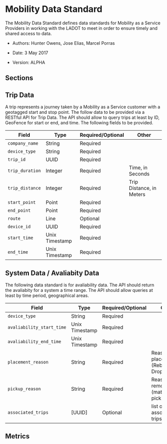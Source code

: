 # Mobility Data Standard

The Mobility Data Standard defines data standards for Mobility as a Service Providers in working with the LADOT to meet in order to ensure timely and shared access to data. 

* Authors: Hunter Owens, Jose Elias, Marcel Porras 

* Date: 3 May 2017 

* Version: ALPHA 

## Sections 

## Trip Data

A trip represents a journey taken by a Mobility as a Service customer with a geotagged start and stop point. The follow data to be provided via a RESTful API for Trip Data. The API should allow to query trips at least by ID, GeoFence for start or end, and time. The following fields to be provided. 

| Field | Type     | Required/Optional | Other |
| ----- | -------- | ----------------- | ----- |
| `company_name` | String | Required | |
| `device_type` | String | Required | | 
| `trip_id` | UUID | Required | | 
| `trip_duration` | Integer | Required | Time, in Seconds | 
| `trip_distance` | Integer | Required | Trip Distance, in Meters | 
| `start_point` | Point | Required | | 
| `end_point` | Point | Required | | 
| `route` | Line | Optional | | 
| `device_id` | UUID | Required | | 
| `start_time` | Unix Timestamp | Required | | 
| `end_time` | Unix Timestamp | Required | |


## System Data / Avaliabity Data 

The following data standard is for avaliability data. The API should return the avaliabity for a system a time range. The API should allow queries at least by time period, geographical areas. 

| Field | Type | Required/Optional | Other | 
| ----- | ---- | ----------------- | ----- | 
| `device_type` | String | Required | | 
| `avaliability_start_time` | Unix Timestamp | Required | | 
| `avaliability_end_time` | Unix Timestamp | Required |  | 
| `placement_reason` | String | Required | Reason for placement (Rebalancing, Drop off, etc) | 
| `pickup_reason` | String | Required | Reason for removal (matience, pick up) | 
| `associated_trips` | [UUID] | Optional | list of associated trips | 




## Metrics 

